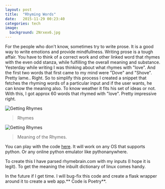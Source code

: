 ```yaml
---
layout: post
title:  "Rhyming Words"
date:   2015-11-29 00:23:40
categories: tech
image:
  background: 2Nrxex6.jpg
---
```


For the people who don't know, sometimes try to write prose. It is a good way to write emotions and provide mindfullness. Writing prose is a tough affair. You have to think of a correct work and other linked word that rhymes with the even odd stanza, while fulfilling the overall meaning and substance. Yesterday while writing I was thinking about what rhymes with "love". And the first two words that first came to my mind were "Dove" and "Shove". Pretty lame.. Right. So to simplify this process I created a snippet that fetches the rhyming words of a particular input and if the user wants, he can know the meaning also. To know weather it fits his set of ideas or not. With this, I got approx 60 words that rhymed with "love". Pretty impressive right.

<img src="http://i.imgur.com/siWpAaB.png" alt="Getting Rhymes">

>Rhymes

<img src="http://i.imgur.com/MO5N0QR.png" alt="Getting Rhymes">

>Meaning of the Rhymes.

You can play with the code <a href="https://github.com/yogeshmpandey/python-scripts/raw/master/rhyme.py">here</a>. It will work on any OS that supports python. Or any online python emulator like pythonanywhere.

To create this I have parsed rhymebrain.com with my inputs (I hope it is legit). To get the meaning the inbuilt dictionary of linux comes handy. 

In the future if I get time. I will bug-fix this code and create a flask wrapper around it to create a web app.** Code is Poetry**.  

